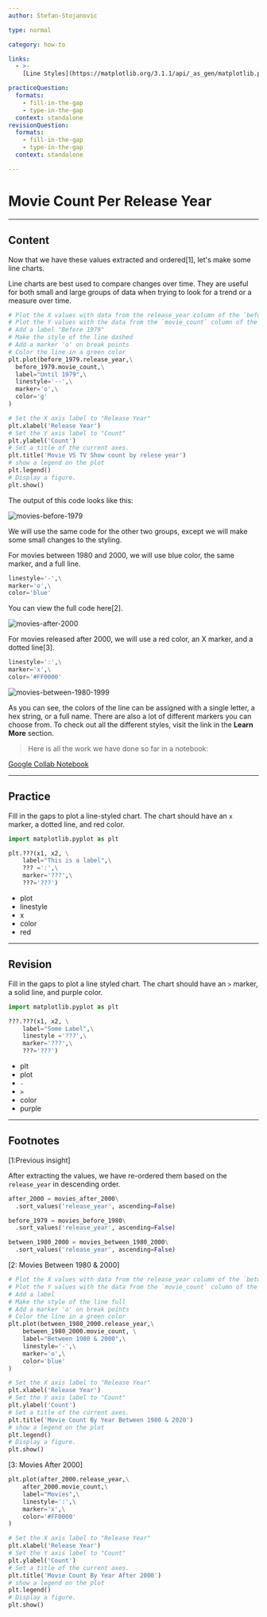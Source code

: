 ```yaml
---
author: Stefan-Stojanovic

type: normal

category: how-to

links:
  - >-
    [Line Styles](https://matplotlib.org/3.1.1/api/_as_gen/matplotlib.pyplot.plot.html){documentation}

practiceQuestion:
  formats:
    - fill-in-the-gap
    - type-in-the-gap
  context: standalone
revisionQuestion:
  formats:
    - fill-in-the-gap
    - type-in-the-gap
  context: standalone

---
```


# Movie Count Per Release Year

---
## Content

Now that we have these values extracted and ordered[1], let's make some line charts.

Line charts are best used to compare changes over time. They are useful for both small and large groups of data when trying to look for a trend or a measure over time.

```python
# Plot the X values with data from the release_year column of the `before_1979` df,
# Plot the Y values with the data from the `movie_count` column of the `before_1979` df,
# Add a label "Before 1979"
# Make the style of the line dashed
# Add a marker 'o' on break points
# Color the line in a green color
plt.plot(before_1979.release_year,\
  before_1979.movie_count,\
  label="Until 1979",\
  linestyle='--',\
  marker='o',\
  color='g'
)

# Set the X axis label to "Release Year"
plt.xlabel('Release Year')
# Set the Y axis label to "Count"
plt.ylabel('Count')
# Set a title of the current axes.
plt.title('Movie VS TV Show count by relese year')
# show a legend on the plot
plt.legend()
# Display a figure.
plt.show()
```

The output of this code looks like this:

![movies-before-1979](https://img.enkipro.com/22e7c709119de6a088cbd0cd89a88d4c.png)

We will use the same code for the other two groups, except we will make some small changes to the styling.

For movies between 1980 and 2000, we will use blue color, the same marker, and a full line.

```python
linestyle='-',\
marker='o',\
color='blue'
```

You can view the full code here[2].

![movies-after-2000](https://img.enkipro.com/1c7a7a522724ac61443c3806ca4abf33.png)

For movies released after 2000, we will use a red color, an X marker, and a dotted line[3].

```python
linestyle=':',\
marker='x',\
color='#FF0000'
```

![movies-between-1980-1999](https://img.enkipro.com/998ce9deaacc3485cb8d967915196c51.png)

As you can see, the colors of the line can be assigned with a single letter, a hex string, or a full name. There are also a lot of different markers you can choose from. To check out all the different styles, visit the link in the **Learn More** section.

> Here is all the work we have done so far in a notebook:

[Google Collab Notebook](https://colab.research.google.com/drive/1v69QDwPVvbS3BMxlG4cAZIoDGh0I8l-R?usp=sharing)

---

## Practice

Fill in the gaps to plot a line-styled chart. The chart should have an `x` marker, a dotted line, and red color.

```python
import matplotlib.pyplot as plt

plt.???(x1, x2, \
    label="This is a label",\
    ??? =':',\
    marker='???',\
    ???='???')
```


- plot
- linestyle
- x
- color
- red

---

## Revision

Fill in the gaps to plot a line styled chart. The chart should have an `>` marker, a solid line, and purple color.

```python
import matplotlib.pyplot as plt

???.???(x1, x2, \
    label="Some Label",\
    linestyle ='???',\
    marker='???',\
    ???='???')
```

- plt
- plot
- `-`
- `>`
- color
- purple

---

## Footnotes

[1:Previous insight]

After extracting the values, we have re-ordered them based on the `release_year` in descending order.
```python
after_2000 = movies_after_2000\
  .sort_values('release_year', ascending=False)

before_1979 = movies_before_1980\
  .sort_values('release_year', ascending=False)

between_1980_2000 = movies_between_1980_2000\
  .sort_values('release_year', ascending=False)
```

[2: Movies Between 1980 & 2000]
```python
# Plot the X values with data from the release_year column of the `between_1980_2000` df,
# Plot the Y values with the data from the `movie_count` column of the `between_1980_2000` df,
# Add a label
# Make the style of the line full
# Add a marker 'o' on break points
# Color the line in a green color
plt.plot(between_1980_2000.release_year,\
    between_1980_2000.movie_count, \
    label="Between 1980 & 2000",\
    linestyle='-',\
    marker='o',\
    color='blue'
)

# Set the X axis label to "Release Year"
plt.xlabel('Release Year')
# Set the Y axis label to "Count"
plt.ylabel('Count')
# Set a title of the current axes.
plt.title('Movie Count By Year Between 1980 & 2020')
# show a legend on the plot
plt.legend()
# Display a figure.
plt.show()
```

[3: Movies After 2000]
```python
plt.plot(after_2000.release_year,\
    after_2000.movie_count,\
    label="Movies",\
    linestyle=':',\
    marker='x',\
    color='#FF0000'
)

# Set the X axis label to "Release Year"
plt.xlabel('Release Year')
# Set the Y axis label to "Count"
plt.ylabel('Count')
# Set a title of the current axes.
plt.title('Movie Count By Year After 2000')
# show a legend on the plot
plt.legend()
# Display a figure.
plt.show()
```
